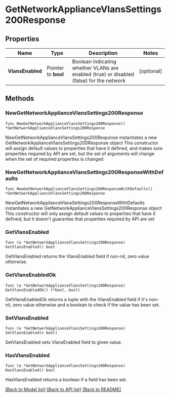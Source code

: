 # GetNetworkApplianceVlansSettings200Response

## Properties

Name | Type | Description | Notes
------------ | ------------- | ------------- | -------------
**VlansEnabled** | Pointer to **bool** | Boolean indicating whether VLANs are enabled (true) or disabled (false) for the network | [optional] 

## Methods

### NewGetNetworkApplianceVlansSettings200Response

`func NewGetNetworkApplianceVlansSettings200Response() *GetNetworkApplianceVlansSettings200Response`

NewGetNetworkApplianceVlansSettings200Response instantiates a new GetNetworkApplianceVlansSettings200Response object
This constructor will assign default values to properties that have it defined,
and makes sure properties required by API are set, but the set of arguments
will change when the set of required properties is changed

### NewGetNetworkApplianceVlansSettings200ResponseWithDefaults

`func NewGetNetworkApplianceVlansSettings200ResponseWithDefaults() *GetNetworkApplianceVlansSettings200Response`

NewGetNetworkApplianceVlansSettings200ResponseWithDefaults instantiates a new GetNetworkApplianceVlansSettings200Response object
This constructor will only assign default values to properties that have it defined,
but it doesn't guarantee that properties required by API are set

### GetVlansEnabled

`func (o *GetNetworkApplianceVlansSettings200Response) GetVlansEnabled() bool`

GetVlansEnabled returns the VlansEnabled field if non-nil, zero value otherwise.

### GetVlansEnabledOk

`func (o *GetNetworkApplianceVlansSettings200Response) GetVlansEnabledOk() (*bool, bool)`

GetVlansEnabledOk returns a tuple with the VlansEnabled field if it's non-nil, zero value otherwise
and a boolean to check if the value has been set.

### SetVlansEnabled

`func (o *GetNetworkApplianceVlansSettings200Response) SetVlansEnabled(v bool)`

SetVlansEnabled sets VlansEnabled field to given value.

### HasVlansEnabled

`func (o *GetNetworkApplianceVlansSettings200Response) HasVlansEnabled() bool`

HasVlansEnabled returns a boolean if a field has been set.


[[Back to Model list]](../README.md#documentation-for-models) [[Back to API list]](../README.md#documentation-for-api-endpoints) [[Back to README]](../README.md)


